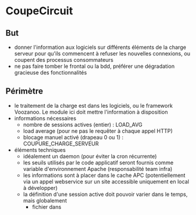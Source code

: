 # CoupeCircuit

## But

* donner l'information aux logiciels sur différents éléments de la charge serveur pour qu'ils commencent à refuser les nouvelles connexions, ou coupent des processus consommateurs
* ne pas faire tomber le frontal ou la bdd, préférer une dégradation gracieuse des fonctionnalités

## Périmètre

* le traitement de la charge est dans les logiciels, ou le framework Voozanoo. Le module ici doit mettre l'information à disposition
* informations nécessaires
  * nombre de sessions actives (entier) : LOAD_AVG
  * load average (pour ne pas le requêter à chaque appel HTTP)
  * blocage manuel activé (drapeau 0 ou 1) : COUPURE_CHARGE_SERVEUR
* éléments techniques
  * idéalement un daemon (pour éviter la cron récurrente)
  * les seuils utilisés par le code applicatif seront fournis comme variable d'environnement Apache (responsabilité team infra)
  * les informations sont à placer dans le cache APC (potentiellement via un appel webservice sur un site accessible uniquement en local à développer)
  * la définition d'une session active doit pouvoir varier dans le temps, mais globalement
    * fichier dans 

